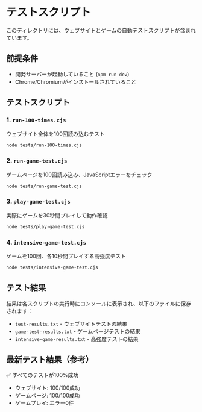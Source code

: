 # テストスクリプト

このディレクトリには、ウェブサイトとゲームの自動テストスクリプトが含まれています。

## 前提条件

- 開発サーバーが起動していること (`npm run dev`)
- Chrome/Chromiumがインストールされていること

## テストスクリプト

### 1. `run-100-times.cjs`
ウェブサイト全体を100回読み込むテスト

```bash
node tests/run-100-times.cjs
```

### 2. `run-game-test.cjs`
ゲームページを100回読み込み、JavaScriptエラーをチェック

```bash
node tests/run-game-test.cjs
```

### 3. `play-game-test.cjs`
実際にゲームを30秒間プレイして動作確認

```bash
node tests/play-game-test.cjs
```

### 4. `intensive-game-test.cjs`
ゲームを100回、各10秒間プレイする高強度テスト

```bash
node tests/intensive-game-test.cjs
```

## テスト結果

結果は各スクリプトの実行時にコンソールに表示され、以下のファイルに保存されます：

- `test-results.txt` - ウェブサイトテストの結果
- `game-test-results.txt` - ゲームページテストの結果
- `intensive-game-results.txt` - 高強度テストの結果

## 最新テスト結果（参考）

✅ すべてのテストが100%成功
- ウェブサイト: 100/100成功
- ゲームページ: 100/100成功
- ゲームプレイ: エラー0件
